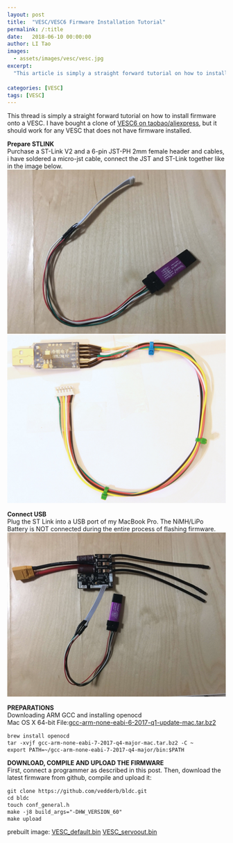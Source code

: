 ```yaml
---
layout: post
title:  "VESC/VESC6 Firmware Installation Tutorial"
permalink: /:title
date:   2018-06-10 00:00:00
author: LI Tao
images:
  - assets/images/vesc/vesc.jpg
excerpt:
  "This article is simply a straight forward tutorial on how to install firmware onto a VESC under macOS."

categories: [VESC]
tags: [VESC]
---
```


[//]: # (Image References)
[image1]: assets/images/vesc/stlink.jpg "stlink"
[image2]: assets/images/vesc/stlink2.jpg "stlink2"
[image3]: assets/images/vesc/vesc.jpg "vesc"

This thread is simply a straight forward tutorial on how to install firmware onto a VESC. I have bought a clone of [VESC6 on taobao/aliexpress](https://item.taobao.com/item.htm?id=568914049411), but it should work for any VESC that does not have firmware installed.

**Prepare STLINK**  
Purchase a ST-Link V2 and a 6-pin JST-PH 2mm female header and cables, i have soldered a micro-jst cable, connect the JST and ST-Link together like in the image below.
![alt text][image1]
![alt text][image2]

**Connect USB**  
Plug the ST Link into a USB port of my MacBook Pro. The NiMH/LiPo Battery is NOT connected during the entire process of flashing firmware.
![alt text][image3]

**PREPARATIONS**  
Downloading ARM GCC and installing openocd  
Mac OS X 64-bit
File:[gcc-arm-none-eabi-6-2017-q1-update-mac.tar.bz2](https://developer.arm.com/-/media/Files/downloads/gnu-rm/6_1-2017q1/gcc-arm-none-eabi-6-2017-q1-update-mac.tar.bz2?revision=ae959db1-d164-4f18-be04-771bdf152cd5?product=Downloads,64-bit,,Mac%20OS%20X,6-2017-q1-update)

```
brew install openocd
tar -xvjf gcc-arm-none-eabi-7-2017-q4-major-mac.tar.bz2 -C ~
export PATH=~/gcc-arm-none-eabi-7-2017-q4-major/bin:$PATH
```

**DOWNLOAD, COMPILE AND UPLOAD THE FIRMWARE**  
First, connect a programmer as described in this post. Then, download the latest firmware from github, compile and upload it:

```
git clone https://github.com/vedderb/bldc.git
cd bldc
touch conf_general.h
make -j8 build_args="-DHW_VERSION_60"
make upload
```

prebuilt image: [VESC_default.bin](assets/uploads/VESC_default.bin) [VESC_servoout.bin](assets/uploads/VESC_servoout.bin)


